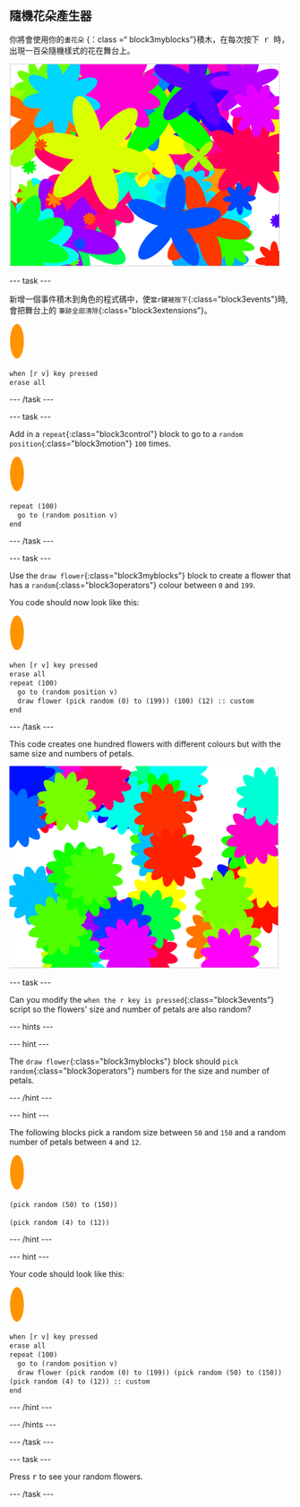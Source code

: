 ## 隨機花朵產生器

你將會使用你的`畫花朵` {：class =“ block3myblocks”}積木，在每次按下<kbd> r </kbd>時，出現一百朵隨機樣式的花在舞台上。

![random flowers](images/flower-random.png)

\--- task \---

新增一個事件積木到角色的程式碼中，使`當r鍵被按下`{:class="block3events"}時, 會把舞台上的 `筆跡全部清除`{:class="block3extensions"}。

![flower sprite](images/flower-sprite.png)

```blocks3
when [r v] key pressed
erase all
```

\--- /task \---

\--- task \---

Add in a `repeat`{:class="block3control"} block to go to a `random position`{:class="block3motion"} `100` times.

![flower sprite](images/flower-sprite.png)

```blocks3
repeat (100)
  go to (random position v)
end
```

\--- /task \---

\--- task \---

Use the `draw flower`{:class="block3myblocks"} block to create a flower that has a `random`{:class="block3operators"} colour between `0` and `199`.

You code should now look like this:

![flower sprite](images/flower-sprite.png)

```blocks3
when [r v] key pressed
erase all
repeat (100) 
  go to (random position v)
  draw flower (pick random (0) to (199)) (100) (12) :: custom
end
```

\--- /task \---

This code creates one hundred flowers with different colours but with the same size and numbers of petals.

![flowers just with random colours](images/flower-random-colour.png)

\--- task \---

Can you modify the `when the r key is pressed`{:class="block3events"} script so the flowers' size and number of petals are also random?

\--- hints \---

\--- hint \---

The `draw flower`{:class="block3myblocks"} block should `pick random`{:class="block3operators"} numbers for the size and number of petals.

\--- /hint \---

\--- hint \---

The following blocks pick a random size between `50` and `150` and a random number of petals between `4` and `12`.

![flower sprite](images/flower-sprite.png)

```blocks3
(pick random (50) to (150))

(pick random (4) to (12))
```

\--- /hint \---

\--- hint \---

Your code should look like this:

![flower sprite](images/flower-sprite.png)

```blocks3
when [r v] key pressed
erase all
repeat (100) 
  go to (random position v)
  draw flower (pick random (0) to (199)) (pick random (50) to (150)) (pick random (4) to (12)) :: custom
end
```

\--- /hint \---

\--- /hints \---

\--- /task \---

\--- task \---

Press <kbd>r</kbd> to see your random flowers.

\--- /task \---